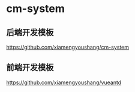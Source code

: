 # cm-system

## 后端开发模板
https://github.com/xiamengyoushang/cm-system

## 前端开发模板
https://github.com/xiamengyoushang/vueantd
